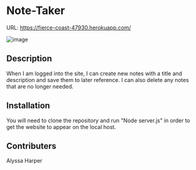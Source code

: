 # Note-Taker

URL: https://fierce-coast-47930.herokuapp.com/

![image](https://user-images.githubusercontent.com/84295382/129279047-11126b66-fd4d-43b1-912a-da5dae0bf494.png)

## Description  
When I am logged into the site, I can create new notes with a title and description and save them to later reference. I can also delete any notes that are no longer needed.

## Installation
You will need to clone the repository and run "Node server.js" in order to get the website to appear on the local host.

## Contributers
Alyssa Harper



